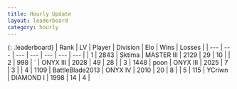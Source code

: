 ```yaml
---
title: Hourly Update
layout: leaderboard
category: hourly
---
```


{: .leaderboard}
| Rank | LV | Player | Division | Elo | Wins | Losses |
| --- | --- | --- | --- | --- | --- | --- |
| <span data-change="0">1</span> | 2843 | <span title="ID: 353063">Sktima</span> | MASTER III | <span data-change="0">2129</span> | <span data-change="0">29</span> | <span data-change="0">10</span> |
| <span data-change="1">2</span> | 998 | <span title="ID: 224611">´</span> | ONYX III | <span data-change="17">2028</span> | <span data-change="4">49</span> | <span data-change="2">28</span> |
| <span data-change="-1">3</span> | 1448 | <span title="ID: 540690">poon</span> | ONYX III | <span data-change="0">2025</span> | <span data-change="0">7</span> | <span data-change="0">3</span> |
| <span data-change="0">4</span> | 1109 | <span title="ID: 12051">BattleBlade2013</span> | ONYX IV | <span data-change="0">2010</span> | <span data-change="0">20</span> | <span data-change="0">8</span> |
| <span data-change="3">5</span> | 115 | <span title="ID: 555090">YCriwn</span> | DIAMOND I | <span data-change="23">1998</span> | <span data-change="4">14</span> | <span data-change="2">4</span> |